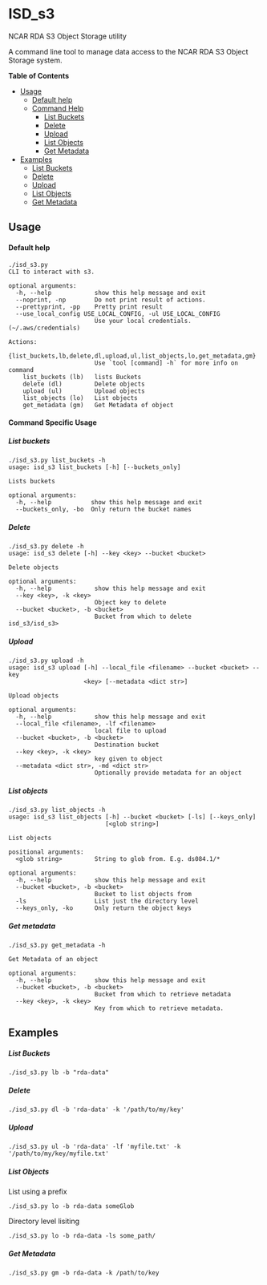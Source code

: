 # ISD_s3
NCAR RDA S3 Object Storage utility

A command line tool to manage data access to the NCAR RDA S3 Object Storage
system.

**Table of Contents**

- [Usage](#Usage)
  + [Default help](#default-help)
  + [Command Help](#command-specific-usage)
    - [List Buckets](#list-buckets)
    - [Delete](#delete)
    - [Upload](#upload)
    - [List Objects](#list-objects)
    - [Get Metadata](#get-metadata)
- [Examples](#Examples)
  + [List Buckets](#list-buckets-1)
  + [Delete](#delete-1)
  + [Upload](#upload-1)
  + [List Objects](#list-objects-1)
  + [Get Metadata](#get-metadata-1)
  

## Usage

#### Default help

```
./isd_s3.py
CLI to interact with s3.

optional arguments:
  -h, --help            show this help message and exit
  --noprint, -np        Do not print result of actions.
  --prettyprint, -pp    Pretty print result
  --use_local_config USE_LOCAL_CONFIG, -ul USE_LOCAL_CONFIG
                        Use your local credentials. (~/.aws/credentials)

Actions:
  {list_buckets,lb,delete,dl,upload,ul,list_objects,lo,get_metadata,gm}
                        Use `tool [command] -h` for more info on command
    list_buckets (lb)   lists Buckets
    delete (dl)         Delete objects
    upload (ul)         Upload objects
    list_objects (lo)   List objects
    get_metadata (gm)   Get Metadata of object
```

#### Command Specific Usage

##### List buckets

```
./isd_s3.py list_buckets -h 
usage: isd_s3 list_buckets [-h] [--buckets_only]

Lists buckets

optional arguments:
  -h, --help           show this help message and exit
  --buckets_only, -bo  Only return the bucket names
```

##### Delete

```
./isd_s3.py delete -h
usage: isd_s3 delete [-h] --key <key> --bucket <bucket>

Delete objects

optional arguments:
  -h, --help            show this help message and exit
  --key <key>, -k <key>
                        Object key to delete
  --bucket <bucket>, -b <bucket>
                        Bucket from which to delete
isd_s3/isd_s3> 

```

##### Upload

```
./isd_s3.py upload -h
usage: isd_s3 upload [-h] --local_file <filename> --bucket <bucket> --key
                     <key> [--metadata <dict str>]

Upload objects

optional arguments:
  -h, --help            show this help message and exit
  --local_file <filename>, -lf <filename>
                        local file to upload
  --bucket <bucket>, -b <bucket>
                        Destination bucket
  --key <key>, -k <key>
                        key given to object
  --metadata <dict str>, -md <dict str>
                        Optionally provide metadata for an object
```

##### List objects

```
./isd_s3.py list_objects -h
usage: isd_s3 list_objects [-h] --bucket <bucket> [-ls] [--keys_only]
                           [<glob string>]

List objects

positional arguments:
  <glob string>         String to glob from. E.g. ds084.1/*

optional arguments:
  -h, --help            show this help message and exit
  --bucket <bucket>, -b <bucket>
                        Bucket to list objects from
  -ls                   List just the directory level
  --keys_only, -ko      Only return the object keys
```

##### Get metadata

```
./isd_s3.py get_metadata -h

Get Metadata of an object

optional arguments:
  -h, --help            show this help message and exit
  --bucket <bucket>, -b <bucket>
                        Bucket from which to retrieve metadata
  --key <key>, -k <key>
                        Key from which to retrieve metadata.
```


## Examples

##### List Buckets

```
./isd_s3.py lb -b "rda-data"
```


##### Delete

```
./isd_s3.py dl -b 'rda-data' -k '/path/to/my/key'
```


##### Upload

```
./isd_s3.py ul -b 'rda-data' -lf 'myfile.txt' -k '/path/to/my/key/myfile.txt'
```


##### List Objects

List using a prefix
```
./isd_s3.py lo -b rda-data someGlob
```

Directory level lisiting 

```
./isd_s3.py lo -b rda-data -ls some_path/
```


##### Get Metadata

```
./isd_s3.py gm -b rda-data -k /path/to/key
```




